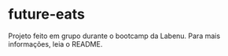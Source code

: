 # future-eats
Projeto feito em grupo durante o bootcamp da Labenu. Para mais informações, leia o README.
